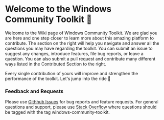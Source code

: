 # Welcome to the Windows Community Toolkit 💼

Welcome to the Wiki page of Windows Community Toolkit. We are glad you are here and one step closer to learn more about this amazing platform to contribute. The section on the right will help you navigate and answer all the questions you may have regarding the toolkit. You can submit an issue to suggest any changes, introduce features, file bug reports, or leave a question. You can also submit a pull request and contribute many different ways listed in the Contributed Section to the right.

Every single contribution of yours will improve and strengthen the performance of the toolkit. Let's jump into the ride 🎢 


### Feedback and Requests
Please use [Githhub Issues](https://github.com/windows-toolkit/WindowsCommunityToolkit/issues) for bug reports and feature requests. For general questions and support, please use [Stack Overflow](https://stackoverflow.com/questions/tagged/windows-community-toolkit) where questions should be tagged with the tag windows-community-toolkit.


